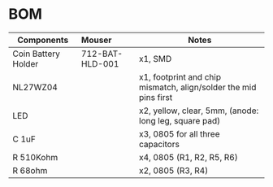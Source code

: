 # BOM 
 
| Components | Mouser | Notes |
| ---------- |:------ | ----- |
| Coin Battery Holder | 712-BAT-HLD-001 | x1, SMD |
| NL27WZ04 | | x1, footprint and chip mismatch,  align/solder the mid pins first |
| LED | | x2, yellow, clear, 5mm, (anode: long leg, square pad)|
| C 1uF | | x3, 0805 for all three capacitors |
| R 510Kohm | | x4, 0805 (R1, R2, R5, R6)|
| R 68ohm | | x2, 0805 (R3, R4) |

